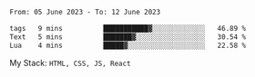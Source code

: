 <!--START_SECTION:waka-->

```txt
From: 05 June 2023 - To: 12 June 2023

tags   9 mins          ███████████▓░░░░░░░░░░░░░   46.89 %
Text   5 mins          ███████▓░░░░░░░░░░░░░░░░░   30.54 %
Lua    4 mins          █████▓░░░░░░░░░░░░░░░░░░░   22.58 %
```

<!--END_SECTION:waka-->
My Stack: `HTML, CSS, JS, React`
